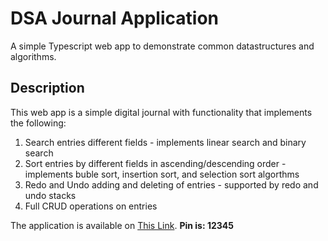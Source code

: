 # DSA Journal Application
A simple Typescript web app to demonstrate common datastructures and algorithms.

## Description

This web app is a simple digital journal with functionality that implements the following:
1. Search entries different fields - implements linear search and binary search
2. Sort entries by different fields in ascending/descending order - implements buble sort, insertion sort, and selection sort algorthms
3. Redo and Undo adding and deleting of entries - supported by redo and undo stacks
4. Full CRUD operations on entries

The application is available on [This Link](https://reverent-panini-780db3.netlify.app). **Pin is: 12345**
